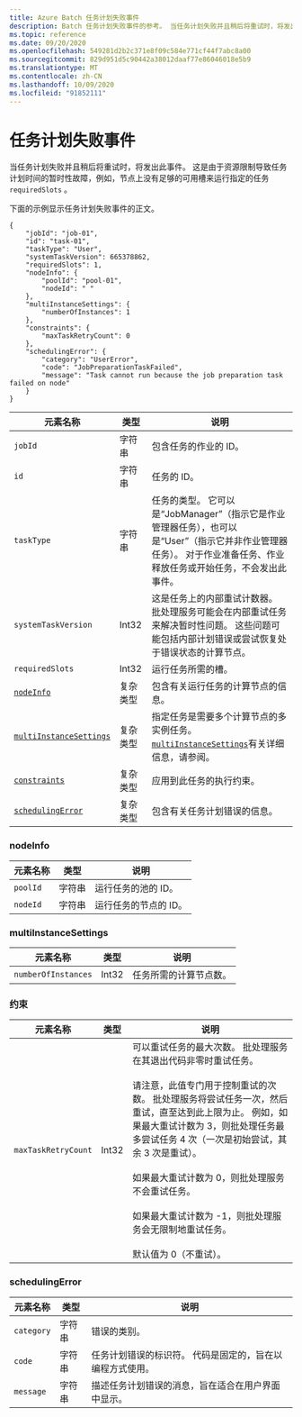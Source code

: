 ```yaml
---
title: Azure Batch 任务计划失败事件
description: Batch 任务计划失败事件的参考。 当任务计划失败并且稍后将重试时，将发出此事件。
ms.topic: reference
ms.date: 09/20/2020
ms.openlocfilehash: 549281d2b2c371e8f09c584e771cf44f7abc8a00
ms.sourcegitcommit: 829d951d5c90442a38012daaf77e86046018e5b9
ms.translationtype: MT
ms.contentlocale: zh-CN
ms.lasthandoff: 10/09/2020
ms.locfileid: "91852111"
---
```

# <a name="task-schedule-fail-event"></a>任务计划失败事件

 当任务计划失败并且稍后将重试时，将发出此事件。 这是由于资源限制导致任务计划时间的暂时性故障，例如，节点上没有足够的可用槽来运行指定的任务 `requiredSlots` 。

 下面的示例显示任务计划失败事件的正文。

```
{
    "jobId": "job-01",
    "id": "task-01",
    "taskType": "User",
    "systemTaskVersion": 665378862,
    "requiredSlots": 1,
    "nodeInfo": {
        "poolId": "pool-01",
        "nodeId": " "
    },
    "multiInstanceSettings": {
        "numberOfInstances": 1
    },
    "constraints": {
        "maxTaskRetryCount": 0
    },
    "schedulingError": {
        "category": "UserError",
        "code": "JobPreparationTaskFailed",
        "message": "Task cannot run because the job preparation task failed on node"
    }
}
```

|元素名称|类型|说明|
|------------------|----------|-----------|
|`jobId`|字符串|包含任务的作业的 ID。|
|`id`|字符串|任务的 ID。|
|`taskType`|字符串|任务的类型。 它可以是“JobManager”（指示它是作业管理器任务），也可以是“User”（指示它并非作业管理器任务）。 对于作业准备任务、作业释放任务或开始任务，不会发出此事件。|
|`systemTaskVersion`|Int32|这是任务上的内部重试计数器。 批处理服务可能会在内部重试任务来解决暂时性问题。 这些问题可能包括内部计划错误或尝试恢复处于错误状态的计算节点。|
|`requiredSlots`|Int32|运行任务所需的槽。|
|[`nodeInfo`](#nodeInfo)|复杂类型|包含有关运行任务的计算节点的信息。|
|[`multiInstanceSettings`](#multiInstanceSettings)|复杂类型|指定任务是需要多个计算节点的多实例任务。  [`multiInstanceSettings`](/rest/api/batchservice/get-information-about-a-task)有关详细信息，请参阅。|
|[`constraints`](#constraints)|复杂类型|应用到此任务的执行约束。|
|[`schedulingError`](#schedulingError)|复杂类型|包含有关任务计划错误的信息。|

###  <a name="nodeinfo"></a><a name="nodeInfo"></a> nodeInfo

|元素名称|类型|说明|
|------------------|----------|-----------|
|`poolId`|字符串|运行任务的池的 ID。|
|`nodeId`|字符串|运行任务的节点的 ID。|

###  <a name="multiinstancesettings"></a><a name="multiInstanceSettings"></a> multiInstanceSettings

|元素名称|类型|说明|
|------------------|----------|-----------|
|`numberOfInstances`|Int32|任务所需的计算节点数。|

###  <a name="constraints"></a><a name="constraints"></a> 约束

|元素名称|类型|说明|
|------------------|----------|-----------|
|`maxTaskRetryCount`|Int32|可以重试任务的最大次数。 批处理服务在其退出代码非零时重试任务。<br /><br /> 请注意，此值专门用于控制重试的次数。 批处理服务将尝试任务一次，然后重试，直至达到此上限为止。 例如，如果最大重试计数为 3，则批处理任务最多尝试任务 4 次（一次是初始尝试，其余 3 次是重试）。<br /><br /> 如果最大重试计数为 0，则批处理服务不会重试任务。<br /><br /> 如果最大重试计数为 -1，则批处理服务会无限制地重试任务。<br /><br /> 默认值为 0（不重试）。|


###  <a name="schedulingerror"></a><a name="schedulingError"></a> schedulingError

|元素名称|类型|说明|
|------------------|----------|-----------|
|`category`|字符串|错误的类别。|
|`code`|字符串|任务计划错误的标识符。 代码是固定的，旨在以编程方式使用。|
|`message`|字符串|描述任务计划错误的消息，旨在适合在用户界面中显示。|
